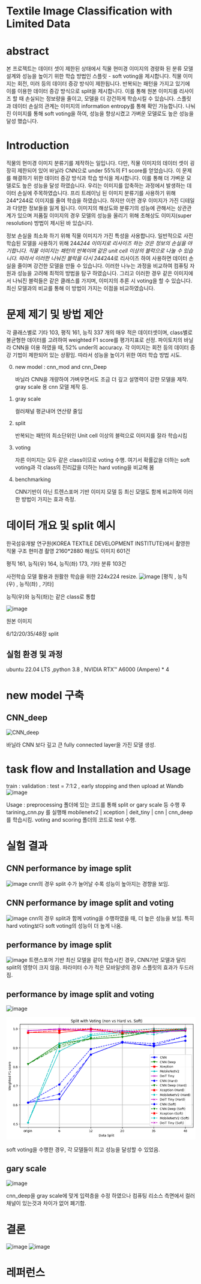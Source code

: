 # Textile Image Classification with Limited Data

# abstract

본 프로젝트는 데이터 셋이 제한된 상태에서 직물 현미경 이미지의 경량화 된 분류 모델 설계와 성능을 높이기 위한 학습 방법인 스플릿 - soft voting을 제시합니다. 직물 이미지는 회전, 미러 등의 데이터 증강 방식이 제한됩니다. 반복되는 패턴을 가지고 있기에 이를 이용한 데이터 증강 방식으로 split을 제시합니다. 이를 통해 원본 이미지를 리사이즈 할 때 손실되는 정보량을 줄이고, 모델을 더 강건하게 학습시킬 수 있습니다. 스플릿과 데이터 손실의 관계는 이미지의 information entropy를 통해 확인 가능합니다. 나눠진 이미지를 통해 soft voting을 하여, 성능을 향상시켰고 가벼운 모델로도 높은 성능을 달성 했습니다.

# Introduction

직물의 현미경 이미지 분류기를 제작하는 일입니다. 다만, 직물 이미지의 데이터 셋이 굉장히 제한되어 있어 바닐라 CNN으로 under 55%의 F1 score를 얻었습니다. 이 문제를 해결하기 위한 데이터 증강 방식과 학습 방식을 제시합니다. 이를 통해 더 가벼운 모델로도 높은 성능을 달성 하였습니다. 우리는 이미지를 압축하는 과정에서 발생하는 데이터 손실에 주목하였습니다. 프리 트레이닝 된 이미지 분류기를 사용하기 위해 244*244로 이미지를 줄여 학습을 하였습니다. 하지만 이런 경우 이미지가 가진 디테일과 다양한 정보들을 잃게 됩니다. 이미지의 해상도와 분류기의 성능에 관해서는 상관관계가 있으며 저품질 이미지의 경우 모델의 성능을 올리기 위해 초해상도 이미지(super resolution) 방법이 제시된 바 있습니다.

 정보 손실을 최소화 하기 위해 직물 이미지가 가진 특성을 사용합니다. 일반적으로 사전학습된 모델을 사용하기 위해 244*244 이미지로 리사이즈 하는 것은 정보의 손실을 야기합니다. 직물 이미지는 패턴의 반복이며 같은 unit cell 이상의 블럭으로 나눌 수 있습니다. 따라서 이러한 나눠진 블럭을 다시 244*244로 리사이즈 하여 사용하면 데이터 손실을 줄이며 강건한 모델을 만들 수 있습니다. 이러한 나누는 과정을 비교하여 컴퓨팅 자원과 성능을 고려해 최적의 방법을 탐구 하였습니다. 그리고 이러한 경우 같은 이미지에서 나눠진 블럭들은 같은 클래스를 가지며, 이미지의 추론 시 voting을 할 수 있습니다. 최신 모델과의 비교를 통해 이 방법이 가지는 이점을 비교하였습니다.
 
# 문제 제기 및 방법 제안
각 클래스별로 기타 103, 평직 161, 능직 337 개의 매우 적은 데이터셋이며, class별로 불균형한 데이터를 고려하여 weighted F1 score를 평가지표로 선정.  파이토치의 바닐라 CNN을 이용 하였을 때, 52% under의 accuracy. 각 이미지는 회전 등의 데이터 증강 기법이 제한되어 있는 상황임. 따라서 성능을 높이기 위한 여러 학습 방법 시도. 

0. new model : cnn_mod and cnn_Deep

   바닐라 CNN을 개량하여 가벼우면서도 조금 더 깊고 설명력이 강한 모델을 제작. gray scale 용 cnn 모델 제작 등.
2. gray scale

    컬러채널 평균내어 연산량 줄임
4. split

   반복되는 패턴의 최소단위인 Unit cell 이상의 블럭으로 이미지를 잘라 학습시킴
6. voting

   자른 이미지는 모두 같은 class이므로 voting 수행. 여기서 확률값을 더하는 soft voting과 각 class의 진리값을 더하는 hard voting을 비교해 봄
8. benchmarking

   CNN기반이 아닌 트렌스포머 기반 이미지 모델 등 최신 모델도 함께 비교하여 이러한 방법이 가지는 효과 측정.

# 데이터 개요 및 split 예시
한국섬유개발 연구원(KOREA TEXTILE DEVELOPMENT INSTITUTE)에서 촬영한 직물 구조 현미경 촬영 2160*2880 해상도 이미지 601건 

평직 161, 능직(우) 164, 능직(좌) 173, 기타 분류 103건

사전학습 모델 활용과 원활한 학습을 위한 224x224 resize.
![image](https://github.com/user-attachments/assets/bb90e2e2-72de-49b0-93e1-29f23c08c01b)
[평직 , 능직(우) , 능직(좌) , 기타] 

능직(우)와 능직(좌)는 같은 class로 통합

![image](https://github.com/user-attachments/assets/c8f348f5-7430-4cf6-a5ae-b43d9b34fe7b)

원본 이미지

6/12/20/35/48장 split

## 실험 환경 및 과정
ubuntu 22.04 LTS ,python 3.8 , NVIDIA RTX™ A6000 (Ampere) * 4 

# new model 구축
## CNN_deep
![CNN_deep](https://github.com/user-attachments/assets/65519437-1007-4151-bae0-fb7a75dff75b)

바닐라 CNN 보다 깊고 큰 fully connected layer을 가진 모델 생성. 

# task flow and Installation and Usage
train : validation : test = 7:1:2 , early stopping and then upload at Wandb
![image](https://github.com/user-attachments/assets/272999b8-9361-44a2-9f32-6e80b1ef51e8)

Usage : preprocessing 폴더에 있는 코드를 통해 split or gary scale 등 수행 후  tarining_cnn.py 를 실행해 mobilenetv2 | xception | deit_tiny | cnn | cnn_deep를 학습시킴. voting and scoring 폴더의 코드로 test 수행.


# 실험 결과

## CNN performance by image split
![image](https://github.com/user-attachments/assets/5086fd89-6185-47be-9900-a3ebae360fbf)
cnn의 경우 split 수가 늘어날 수록 성능이 높아지는 경향을 보임.

## CNN performance by image split and voting
![image](https://github.com/user-attachments/assets/e984e792-47e7-4de8-93af-69cd2a381905)
cnn의 경우 split과 함께 voting을 수행하였을 때, 더 높은 성능을 보임. 특히 hard voting보다 soft voting의 성능이 더 높게 나옴.

## performance by image split
![image](https://github.com/user-attachments/assets/4018dc76-ca76-4ef2-9b62-ecf17df19199)
트랜스포머 기반 최신 모델을 같이 학습시킨 경우, CNN기반 모델과 달리 split의 영향이 크지 않음. 파라미터 수가 적은 모바일넷의 경우 스플릿의 효과가 두드러짐.

## performance by image split and voting
![image](https://github.com/user-attachments/assets/81cefb05-7537-4b09-8bd0-ad3f41fc29c7)

![HB-KwonPHYS](https://github.com/HB-KwonPHYS/textile_image_classification/blob/main/plot/all%20.png)


soft voting을 수행한 경우, 각 모델들이 최고 성능을 달성할 수 있었음. 

## gary scale 
![image](https://github.com/user-attachments/assets/a29f17a7-e26a-4cb1-8cd2-28739a998836)

cnn_deep을 gray scale에 맞게 입력층을 수정 하였으나 컴퓨팅 리소스 측면에서 컬러채널이 있는것과 차이가 없어 폐기함.

# 결론

![image](https://github.com/user-attachments/assets/2841784f-b142-4616-a45c-3a3f8f0a0e2a)
![image](https://github.com/user-attachments/assets/c8463647-5460-4aca-928e-c48a56b972a1)



# 레퍼런스


